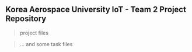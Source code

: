 ## Korea Aerospace University IoT - Team 2 Project Repository
> project files

> ... and some task files
